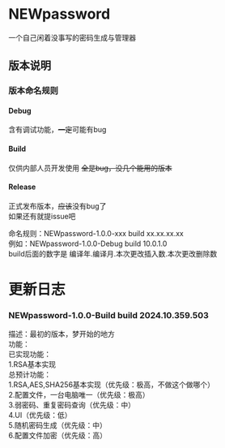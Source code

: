 # NEWpassword
一个自己闲着没事写的密码生成与管理器

## 版本说明
### 版本命名规则
#### Debug

含有调试功能，~~一定~~可能有bug

#### Build

仅供内部人员开发使用 ~~全是bug，没几个能用的版本~~<br />

#### Release

正式发布版本，~~应该~~没有bug了<br />
如果还有就提issue吧<br />

命名规则：NEWpassword-1.0.0-xxx build xx.xx.xx.xx<br />
例如：NEWpassword-1.0.0-Debug build 10.0.1.0<br />
build后面的数字是 编译年.编译月.本次更改插入数.本次更改删除数<br />
# 更新日志
### NEWpassword-1.0.0-Build build 2024.10.359.503
描述：最初的版本，梦开始的地方<br />
功能：<br />
    已实现功能：<br />
    1.RSA基本实现<br />
    总预计功能：<br />
    1.RSA,AES,SHA256基本实现（优先级：极高，不做这个做哪个）<br />
    2.配置文件，一台电脑唯一（优先级：极高）<br />
    3.弱密码、重复密码查询（优先级：中）<br />
    4.UI（优先级：低）<br />
    5.随机密码生成（优先级：中）<br />
    6.配置文件加密（优先级：高）<br />